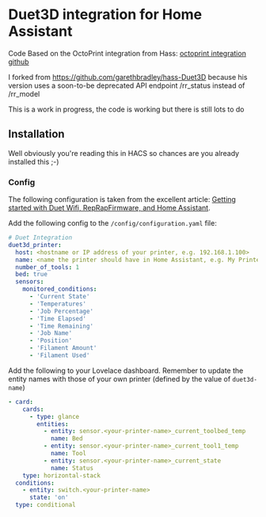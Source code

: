 # Duet3D integration for Home Assistant

Code Based on the OctoPrint integration from Hass: [octoprint integration github](https://github.com/home-assistant/home-assistant/tree/dev/homeassistant/components/octoprint)

I forked from https://github.com/garethbradley/hass-Duet3D because his version uses a soon-to-be deprecated API endpoint /rr_status instead of /rr_model

This is a work in progress, the code is working but there is still lots to do

## Installation

Well obviously you're reading this in HACS so chances are you already installed this ;-)

### Config
The following configuration is taken from the excellent article: [Getting started with Duet Wifi, RepRapFirmware, and Home Assistant](https://begala.io/home-assistant/duet-wifi-feat-home-assistant/).

Add the following config to the `/config/configuration.yaml` file:

```yaml
# Duet Integration
duet3d_printer:
  host: <hostname or IP address of your printer, e.g. 192.168.1.100>
  name: <name the printer should have in Home Assistant, e.g. My Printer>
  number_of_tools: 1
  bed: true
  sensors:
    monitored_conditions:
      - 'Current State'
      - 'Temperatures'
      - 'Job Percentage'
      - 'Time Elapsed'
      - 'Time Remaining'
      - 'Job Name'
      - 'Position'
      - 'Filament Amount'
      - 'Filament Used'
```

Add the following to your Lovelace dashboard. Remember to update the entity names with those of your own printer (defined by the value of `duet3d-name`)
```yaml
- card:
    cards:
      - type: glance
        entities:
          - entity: sensor.<your-printer-name>_current_toolbed_temp
            name: Bed
          - entity: sensor.<your-printer-name>_current_tool1_temp
            name: Tool
          - entity: sensor.<your-printer-name>_current_state
            name: Status
    type: horizontal-stack
  conditions:
    - entity: switch.<your-printer-name>
      state: 'on'
  type: conditional
```
